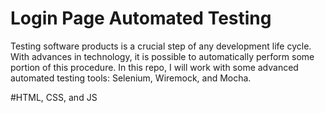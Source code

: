 # Login Page Automated Testing
Testing software products is a crucial step of any development life cycle. With advances in technology, it is possible to automatically perform some portion of this procedure. In this repo, I will work with some advanced automated testing tools: Selenium, Wiremock, and Mocha.

#HTML, CSS, and JS
